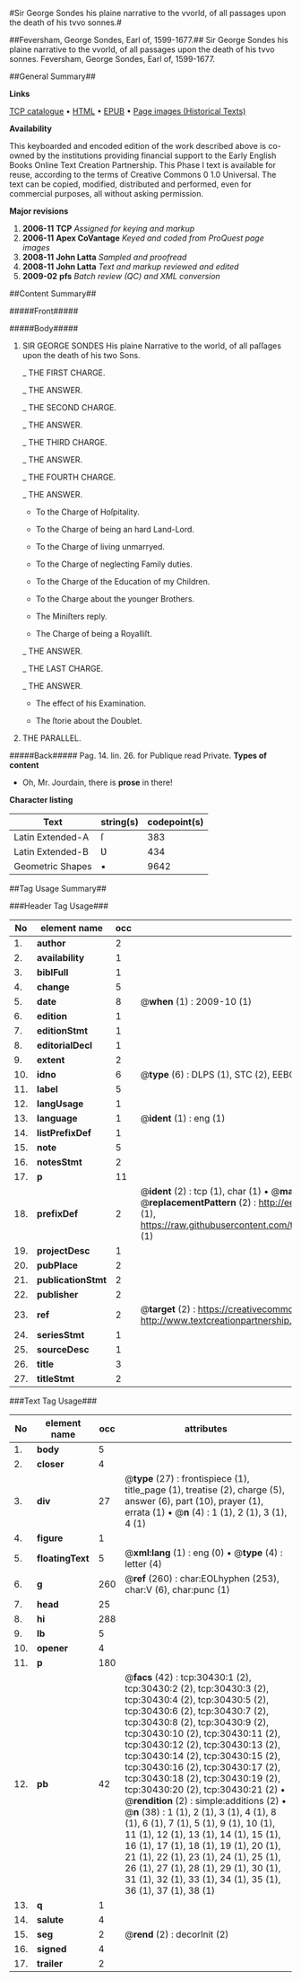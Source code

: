 #Sir George Sondes his plaine narrative to the vvorld, of all passages upon the death of his tvvo sonnes.#

##Feversham, George Sondes, Earl of, 1599-1677.##
Sir George Sondes his plaine narrative to the vvorld, of all passages upon the death of his tvvo sonnes.
Feversham, George Sondes, Earl of, 1599-1677.

##General Summary##

**Links**

[TCP catalogue](http://www.ota.ox.ac.uk/tcp/)  • 
[HTML](http://tei.it.ox.ac.uk/tcp/Texts-HTML/free/A41/A41238.html)  • 
[EPUB](http://tei.it.ox.ac.uk/tcp/Texts-EPUB/free/A41/A41238.epub) • 
[Page images (Historical Texts)](https://data.historicaltexts.jisc.ac.uk/view?pubId=eebo-99826038e&pageId=eebo-99826038e-30430-1)

**Availability**

This keyboarded and encoded edition of the
	       work described above is co-owned by the institutions
	       providing financial support to the Early English Books
	       Online Text Creation Partnership. This Phase I text is
	       available for reuse, according to the terms of Creative
	       Commons 0 1.0 Universal. The text can be copied,
	       modified, distributed and performed, even for
	       commercial purposes, all without asking permission.

**Major revisions**

1. __2006-11__ __TCP__ *Assigned for keying and markup*
1. __2006-11__ __Apex CoVantage__ *Keyed and coded from ProQuest page images*
1. __2008-11__ __John Latta__ *Sampled and proofread*
1. __2008-11__ __John Latta__ *Text and markup reviewed and edited*
1. __2009-02__ __pfs__ *Batch review (QC) and XML conversion*

##Content Summary##

#####Front#####

#####Body#####

1. SIR GEORGE SONDES His plaine Narrative to the world, of all paſſages upon the death of his two Sons.

    _ THE FIRST CHARGE.

    _ THE ANSWER.

    _ THE SECOND CHARGE.

    _ THE ANSWER.

    _ THE THIRD CHARGE.

    _ THE ANSWER.

    _ THE FOURTH CHARGE.

    _ THE ANSWER.

      * To the Charge of Hoſpitality.

      * To the Charge of being an hard Land-Lord.

      * To the Charge of living unmarryed.

      * To the Charge of neglecting Family duties.

      * To the Charge of the Education of my Children.

      * To the Charge about the younger Brothers.

      * The Miniſters reply.

      * The Charge of being a Royalliſt.

    _ THE ANSWER.

    _ THE LAST CHARGE.

    _ THE ANSWER.

      * The effect of his Examination.

      * The ſtorie about the Doublet.

1. THE PARALLEL.

#####Back#####
Pag. 14. lin. 26. for Publique read Private.
**Types of content**

  * Oh, Mr. Jourdain, there is **prose** in there!

**Character listing**


|Text|string(s)|codepoint(s)|
|---|---|---|
|Latin Extended-A|ſ|383|
|Latin Extended-B|Ʋ|434|
|Geometric Shapes|▪|9642|

##Tag Usage Summary##

###Header Tag Usage###

|No|element name|occ|attributes|
|---|---|---|---|
|1.|__author__|2||
|2.|__availability__|1||
|3.|__biblFull__|1||
|4.|__change__|5||
|5.|__date__|8| @__when__ (1) : 2009-10 (1)|
|6.|__edition__|1||
|7.|__editionStmt__|1||
|8.|__editorialDecl__|1||
|9.|__extent__|2||
|10.|__idno__|6| @__type__ (6) : DLPS (1), STC (2), EEBO-CITATION (1), PROQUEST (1), VID (1)|
|11.|__label__|5||
|12.|__langUsage__|1||
|13.|__language__|1| @__ident__ (1) : eng (1)|
|14.|__listPrefixDef__|1||
|15.|__note__|5||
|16.|__notesStmt__|2||
|17.|__p__|11||
|18.|__prefixDef__|2| @__ident__ (2) : tcp (1), char (1)  •  @__matchPattern__ (2) : ([0-9\-]+):([0-9IVX]+) (1), (.+) (1)  •  @__replacementPattern__ (2) : http://eebo.chadwyck.com/downloadtiff?vid=$1&page=$2 (1), https://raw.githubusercontent.com/textcreationpartnership/Texts/master/tcpchars.xml#$1 (1)|
|19.|__projectDesc__|1||
|20.|__pubPlace__|2||
|21.|__publicationStmt__|2||
|22.|__publisher__|2||
|23.|__ref__|2| @__target__ (2) : https://creativecommons.org/publicdomain/zero/1.0/ (1), http://www.textcreationpartnership.org/docs/. (1)|
|24.|__seriesStmt__|1||
|25.|__sourceDesc__|1||
|26.|__title__|3||
|27.|__titleStmt__|2||


###Text Tag Usage###

|No|element name|occ|attributes|
|---|---|---|---|
|1.|__body__|5||
|2.|__closer__|4||
|3.|__div__|27| @__type__ (27) : frontispiece (1), title_page (1), treatise (2), charge (5), answer (6), part (10), prayer (1), errata (1)  •  @__n__ (4) : 1 (1), 2 (1), 3 (1), 4 (1)|
|4.|__figure__|1||
|5.|__floatingText__|5| @__xml:lang__ (1) : eng (0)  •  @__type__ (4) : letter (4)|
|6.|__g__|260| @__ref__ (260) : char:EOLhyphen (253), char:V (6), char:punc (1)|
|7.|__head__|25||
|8.|__hi__|288||
|9.|__lb__|5||
|10.|__opener__|4||
|11.|__p__|180||
|12.|__pb__|42| @__facs__ (42) : tcp:30430:1 (2), tcp:30430:2 (2), tcp:30430:3 (2), tcp:30430:4 (2), tcp:30430:5 (2), tcp:30430:6 (2), tcp:30430:7 (2), tcp:30430:8 (2), tcp:30430:9 (2), tcp:30430:10 (2), tcp:30430:11 (2), tcp:30430:12 (2), tcp:30430:13 (2), tcp:30430:14 (2), tcp:30430:15 (2), tcp:30430:16 (2), tcp:30430:17 (2), tcp:30430:18 (2), tcp:30430:19 (2), tcp:30430:20 (2), tcp:30430:21 (2)  •  @__rendition__ (2) : simple:additions (2)  •  @__n__ (38) : 1 (1), 2 (1), 3 (1), 4 (1), 8 (1), 6 (1), 7 (1), 5 (1), 9 (1), 10 (1), 11 (1), 12 (1), 13 (1), 14 (1), 15 (1), 16 (1), 17 (1), 18 (1), 19 (1), 20 (1), 21 (1), 22 (1), 23 (1), 24 (1), 25 (1), 26 (1), 27 (1), 28 (1), 29 (1), 30 (1), 31 (1), 32 (1), 33 (1), 34 (1), 35 (1), 36 (1), 37 (1), 38 (1)|
|13.|__q__|1||
|14.|__salute__|4||
|15.|__seg__|2| @__rend__ (2) : decorInit (2)|
|16.|__signed__|4||
|17.|__trailer__|2||
